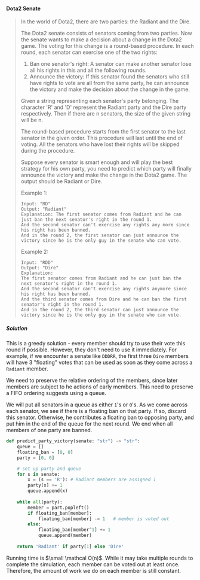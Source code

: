 #### Dota2 Senate

> In the world of Dota2, there are two parties: the Radiant and the Dire.
>
> The Dota2 senate consists of senators coming from two parties. Now the senate wants to make a decision about a change in the Dota2 game. The voting for this change is a round-based procedure. In each round, each senator can exercise one of the two rights:
>
> 1. Ban one senator's right: 
> A senator can make another senator lose all his rights in this and all the following rounds.
> 2. Announce the victory:
> If this senator found the senators who still have rights to vote are all from the same party, he can announce the victory and make the decision about the change in the game.
>
> Given a string representing each senator's party belonging. The character 'R' and 'D' represent the Radiant party and the Dire party respectively. Then if there are n senators, the size of the given string will be n.
>
> The round-based procedure starts from the first senator to the last senator in the given order. This procedure will last until the end of voting. All the senators who have lost their rights will be skipped during the procedure.
>
> Suppose every senator is smart enough and will play the best strategy for his own party, you need to predict which party will finally announce the victory and make the change in the Dota2 game. The output should be Radiant or Dire.
> 
> Example 1:
> ```
> Input: "RD"
> Output: "Radiant"
> Explanation: The first senator comes from Radiant and he can just ban the next senator's right in the round 1. 
> And the second senator can't exercise any rights any more since his right has been banned. 
> And in the round 2, the first senator can just announce the victory since he is the only guy in the senate who can vote.
> ```
> 
> Example 2:
> ```
> Input: "RDD"
> Output: "Dire"
> Explanation: 
> The first senator comes from Radiant and he can just ban the next senator's right in the round 1. 
> And the second senator can't exercise any rights anymore since his right has been banned. 
> And the third senator comes from Dire and he can ban the first senator's right in the round 1. 
> And in the round 2, the third senator can just announce the victory since he is the only guy in the senate who can vote.
> ```

##### Solution

This is a greedy solution - every member should try to use their vote this round if possible. However, they don't need to use it immediately. For example, if we encounter a senate like `DDDRR`, the first three `Dire` members will have 3 "floating" votes that can be used as soon as they come across a `Radiant` member. 

We need to preserve the relative ordering of the members, since later members are subject to he actions of early members. This need to preserve a FIFO ordering suggests using a queue.

We will put all senators in a queue as either `1`'s or `0`'s. As we come across each senator, we see if there is a floating ban on that party. If so, discard this senator. Otherwise, he contributes a floating ban to opposing party, and put him in the end of the queue for the next round. We end when all members of one party are banned. 

```py
def predict_party_victory(senate: "str") -> "str":
    queue = []
    floating_ban = [0, 0]
    party = [0, 0]

    # set up party and queue
    for s in senate:
        x = (s == 'R'): # Radiant members are assigned 1
        party[x] += 1
        queue.append(x)
    
    while all(party):
        member = part.popleft()
        if floating_ban[member]:
            floating_ban[member] -= 1   # member is voted out
        else:
            floating_ban[member^1] += 1
            queue.append(member)
    
    return 'Radiant' if party[1] else 'Dire'
```

Running time is $\small \mathcal O(n)$. While it may take multiple rounds to complete the simulation, each member can be voted out at least once. Therefore, the amount of work we do on each member is still constant.